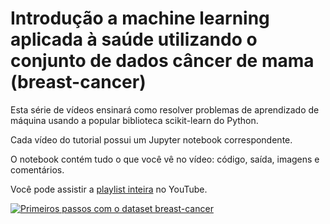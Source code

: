 # Introdução a machine learning aplicada à saúde utilizando o conjunto de dados câncer de mama (breast-cancer)

Esta série de vídeos ensinará como resolver problemas de aprendizado de máquina usando a popular biblioteca scikit-learn do Python.

Cada vídeo do tutorial possui um Jupyter notebook correspondente. 

O notebook contém tudo o que você vê no vídeo: código, saída, imagens e comentários.

Você pode assistir a [playlist inteira](https://www.youtube.com/playlist?list=PLBY1_yYE5PTb2P7Ek4uW20t5fQMoBymdL) no YouTube.

[![Primeiros passos com o dataset breast-cancer](http://img.youtube.com/vi/ARnYyJoTFZc/0.jpg)](http://www.youtube.com/watch?v=ARnYyJoTFZc "Primeiros passos com o dataset breast-cancer")
